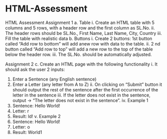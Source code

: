 # HTML-Assessment
HTML Assessment
Assignment 1
a. Table
i. Create an HTML table with 5 columns and 5 rows, with a header row and the first column as
SL.No.
ii. The header rows should be SL.No., First Name, Last Name, City, Country
iii. Fill the table with realistic data
b. Buttons
i. Create 2 buttons: 1st button called “Add row to bottom” will add anew row with data to the
table.
ii. 2
nd button called “Add row to top” will add a new row to the top of the table below the header
row.
iii. The SL.No. should be automatically adjusted.

Assignment 2
c. Create an HTML page with the following functionality
i. It should ask the user 2 inputs:
1. Enter a Sentence (any English sentence)
2. Enter a Letter (any letter from A to Z)
ii. On clicking on “Submit” button it should output the rest of the sentence after the first
occurrence of the letter in the sentence
iii. If the letter does not exist in the sentence, output -> “The letter does not exist in the
sentence”.
iv. Example 1
1. Sentence: Hello World!
2. Letter: r
3. Result: ld!
v. Example 2
1. Sentence: Hello World!
2. Letter: o
3. Result: World1
